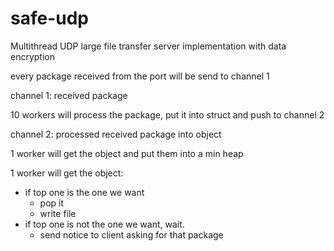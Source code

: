 # safe-udp
Multithread UDP large file transfer server implementation with data encryption


every package received from the port will be send to channel 1

channel 1: received package

10 workers will process the package, put it into struct and push to channel 2

channel 2: processed received package into object

1 worker will get the object and put them into a min heap

1 worker will get the object:
  - if top one is the one we want
    - pop it
    - write file
  - if top one is not the one we want, wait.
    - send notice to client asking for that package